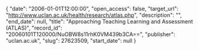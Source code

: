 {
  "date": "2006-01-01T12:00:00", 
  "open_access": false, 
  "target_url": "http://www.uclan.ac.uk/health/research/atlas.php", 
  "description": "", 
  "end_date": null, 
  "title": "Approaching Teaching Learning and Assessment (ATLAS)", 
  "record_id": "20060101T120000/NuOBW8s11rhK0VM439b3CA==", 
  "publisher": "uclan.ac.uk", 
  "slug": 27623509, 
  "start_date": null
}

